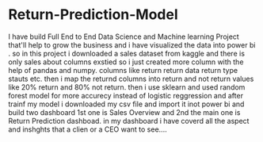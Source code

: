 # Return-Prediction-Model
I have build Full End to End Data Science and Machine learning Project that'll help to grow the business and i have visualized the data into power bi .
so in this project i downloaded a sales dataset from kaggle and there is only sales about columns exstied so i just created more column with the help of pandas and numpy. columns like return return data return type stauts etc. then i map the returnd columns into return and not return values like 20% return and 80% not return. then i use sklearn and used random forest model for more accurecy instead of logistic reggression 
and after trainf my model i downloaded my csv file and import it inot power bi and build two dashboard 1st one is Sales Overview and 2nd the main one is Return Prediction dashboad. in my dashboard i have coverd all the aspect and inshghts that a clien or a CEO want to see....
